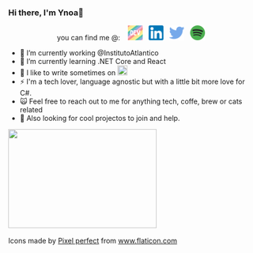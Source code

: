 ### Hi there, I'm Ynoa:panda_face:
<p align='center'>
<a> you can find me @: </a>&nbsp;&nbsp;
<a href="https://dev.to/ypedroo"><img height="30" src="https://github.com/ypedroo/ypedroo/blob/master/icons/dev.png"></a>&nbsp;&nbsp;
<a href="https://www.linkedin.com/in/ynoapedro/"><img height="30" src="https://github.com/ypedroo/ypedroo/blob/master/icons/linkedin.png"></a>&nbsp;&nbsp;
<a href="https://twitter.com/ypedro32"><img height="30" src="https://github.com/ypedroo/ypedroo/blob/master/icons/twitter.png"></a>&nbsp;&nbsp;
<a href="https://open.spotify.com/user/12149602493/"><img height="30" src="https://github.com/ypedroo/ypedroo/blob/master/icons/spotify.png"></a>&nbsp;&nbsp;
</p>

- 🔭 I’m currently working @InstitutoAtlantico
- 🌱 I’m currently learning .NET Core and React
- 💬 I like to write sometimes on <img src="https://d2fltix0v2e0sb.cloudfront.net/dev-badge.svg" width="20" height="20">
- ⚡ I'm a tech lover, language agnostic but with a little bit more love for C#.
- :scream_cat: Feel free to reach out to me for anything tech, coffe, brew or cats related 
- :dancers: Also looking for cool projectos to join and help.

<img src="https://media.giphy.com/media/3o7TKEc156FfMCbAty/giphy.gif" width="300" height="200">


Icons made by <a href="https://www.flaticon.com/authors/pixel-perfect" title="Pixel perfect">Pixel perfect</a> from <a href="https://www.flaticon.com/" title="Flaticon"> www.flaticon.com</a>
